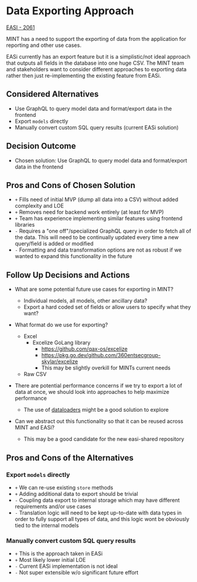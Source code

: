 # Data Exporting Approach

[EASI - 2061](https://jiraent.cms.gov/browse/EASI-2061)

MINT has a need to support the exporting of data from the application for reporting and other use cases.

EASi currently has an export feature but it is a simplistic/not ideal approach that outputs all fields in the database into one huge CSV. The MINT team and stakeholders want to consider different approaches to exporting data rather then just re-implementing the existing feature from EASi.

## Considered Alternatives
* Use GraphQL to query model data and format/export data in the frontend
* Export `models` directly
* Manually convert custom SQL query results (current EASi solution)

## Decision Outcome
* Chosen solution: Use GraphQL to query model data and format/export data in the frontend

## Pros and Cons of Chosen Solution
* `+` Fills need of initial MVP (dump all data into a CSV) without added complexity and LOE
* `+` Removes need for backend work entirely (at least for MVP)
* `+` Team has experience implementing similar features using frontend libraries
* `-` Requires a "one off"/specialized GraphQL query in order to fetch all of the data. This will need to be continually updated every time a new query/field is added or modified
* `-` Formatting and data transformation options are not as robust if we wanted to expand this functionality in the future

## Follow Up Decisions and Actions
* What are some potential future use cases for exporting in MINT?
  * Individual models, all models, other ancillary data?
  * Export a hard coded set of fields or allow users to specify what they want?
* What format do we use for exporting?
  * Excel
    * Excelize GoLang library
      * https://github.com/qax-os/excelize
      * https://pkg.go.dev/github.com/360entsecgroup-skylar/excelize
      * This may be slightly overkill for MINTs current needs
  * Raw CSV
* There are potential performance concerns if we try to export a lot of data at once, we should look into approaches to help maximize performance
  * The use of [dataloaders](https://gqlgen.com/reference/dataloaders/) might be a good solution to explore

* Can we abstract out this functionality so that it can be reused across MINT and EASi?
  * This may be a good candidate for the new easi-shared repository

## Pros and Cons of the Alternatives

### Export `models` directly
* `+` We can re-use existing `store` methods
* `+` Adding additional data to export should be trivial
* `-` Coupling data export to internal storage which may have different requirements and/or use cases
* `-` Translation logic will need to be kept up-to-date with data types in order to fully support all types of data, and this logic wont be obviously tied to the internal models
### Manually convert custom SQL query results
* `+` This is the approach taken in EASi
* `+` Most likely lower initial LOE
* `-` Current EASi implementation is not ideal
* `-` Not super extensible w/o significant future effort
